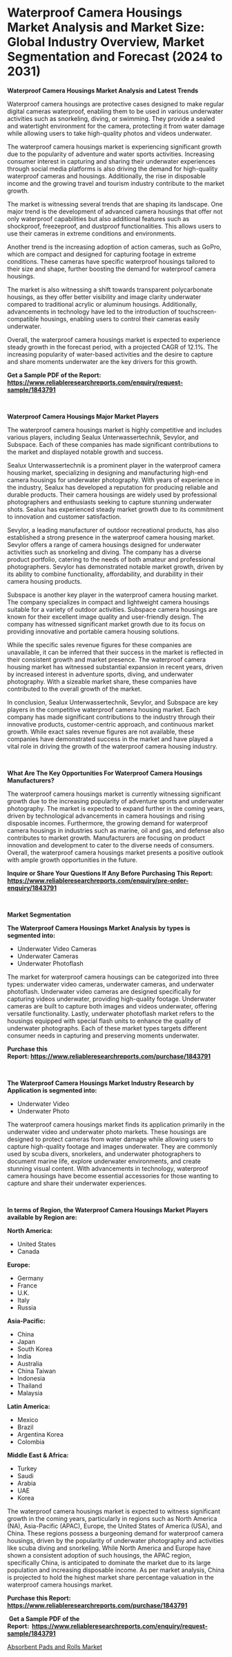 <p><h1>Waterproof Camera Housings Market Analysis and Market Size: Global Industry Overview, Market Segmentation and Forecast (2024 to 2031)</h1></p><p><strong>Waterproof Camera Housings Market Analysis and Latest Trends</strong></p>
<p><p>Waterproof camera housings are protective cases designed to make regular digital cameras waterproof, enabling them to be used in various underwater activities such as snorkeling, diving, or swimming. They provide a sealed and watertight environment for the camera, protecting it from water damage while allowing users to take high-quality photos and videos underwater.</p><p>The waterproof camera housings market is experiencing significant growth due to the popularity of adventure and water sports activities. Increasing consumer interest in capturing and sharing their underwater experiences through social media platforms is also driving the demand for high-quality waterproof cameras and housings. Additionally, the rise in disposable income and the growing travel and tourism industry contribute to the market growth.</p><p>The market is witnessing several trends that are shaping its landscape. One major trend is the development of advanced camera housings that offer not only waterproof capabilities but also additional features such as shockproof, freezeproof, and dustproof functionalities. This allows users to use their cameras in extreme conditions and environments.</p><p>Another trend is the increasing adoption of action cameras, such as GoPro, which are compact and designed for capturing footage in extreme conditions. These cameras have specific waterproof housings tailored to their size and shape, further boosting the demand for waterproof camera housings.</p><p>The market is also witnessing a shift towards transparent polycarbonate housings, as they offer better visibility and image clarity underwater compared to traditional acrylic or aluminum housings. Additionally, advancements in technology have led to the introduction of touchscreen-compatible housings, enabling users to control their cameras easily underwater.</p><p>Overall, the waterproof camera housings market is expected to experience steady growth in the forecast period, with a projected CAGR of 12.1%. The increasing popularity of water-based activities and the desire to capture and share moments underwater are the key drivers for this growth.</p></p>
<p><strong>Get a Sample PDF of the Report:&nbsp; <a href="https://www.reliableresearchreports.com/enquiry/request-sample/1843791">https://www.reliableresearchreports.com/enquiry/request-sample/1843791</a></strong></p>
<p>&nbsp;</p>
<p><strong>Waterproof Camera Housings Major Market Players</strong></p>
<p><p>The waterproof camera housings market is highly competitive and includes various players, including Sealux Unterwassertechnik, Sevylor, and Subspace. Each of these companies has made significant contributions to the market and displayed notable growth and success.</p><p>Sealux Unterwassertechnik is a prominent player in the waterproof camera housing market, specializing in designing and manufacturing high-end camera housings for underwater photography. With years of experience in the industry, Sealux has developed a reputation for producing reliable and durable products. Their camera housings are widely used by professional photographers and enthusiasts seeking to capture stunning underwater shots. Sealux has experienced steady market growth due to its commitment to innovation and customer satisfaction.</p><p>Sevylor, a leading manufacturer of outdoor recreational products, has also established a strong presence in the waterproof camera housing market. Sevylor offers a range of camera housings designed for underwater activities such as snorkeling and diving. The company has a diverse product portfolio, catering to the needs of both amateur and professional photographers. Sevylor has demonstrated notable market growth, driven by its ability to combine functionality, affordability, and durability in their camera housing products.</p><p>Subspace is another key player in the waterproof camera housing market. The company specializes in compact and lightweight camera housings suitable for a variety of outdoor activities. Subspace camera housings are known for their excellent image quality and user-friendly design. The company has witnessed significant market growth due to its focus on providing innovative and portable camera housing solutions.</p><p>While the specific sales revenue figures for these companies are unavailable, it can be inferred that their success in the market is reflected in their consistent growth and market presence. The waterproof camera housing market has witnessed substantial expansion in recent years, driven by increased interest in adventure sports, diving, and underwater photography. With a sizeable market share, these companies have contributed to the overall growth of the market.</p><p>In conclusion, Sealux Unterwassertechnik, Sevylor, and Subspace are key players in the competitive waterproof camera housing market. Each company has made significant contributions to the industry through their innovative products, customer-centric approach, and continuous market growth. While exact sales revenue figures are not available, these companies have demonstrated success in the market and have played a vital role in driving the growth of the waterproof camera housing industry.</p></p>
<p>&nbsp;</p>
<p><strong>What Are The Key Opportunities For Waterproof Camera Housings Manufacturers?</strong></p>
<p><p>The waterproof camera housings market is currently witnessing significant growth due to the increasing popularity of adventure sports and underwater photography. The market is expected to expand further in the coming years, driven by technological advancements in camera housings and rising disposable incomes. Furthermore, the growing demand for waterproof camera housings in industries such as marine, oil and gas, and defense also contributes to market growth. Manufacturers are focusing on product innovation and development to cater to the diverse needs of consumers. Overall, the waterproof camera housings market presents a positive outlook with ample growth opportunities in the future.</p></p>
<p><strong>Inquire or Share Your Questions If Any Before Purchasing This Report: <a href="https://www.reliableresearchreports.com/enquiry/pre-order-enquiry/1843791">https://www.reliableresearchreports.com/enquiry/pre-order-enquiry/1843791</a></strong></p>
<p>&nbsp;</p>
<p><strong>Market Segmentation</strong></p>
<p><strong>The Waterproof Camera Housings Market Analysis by types is segmented into:</strong></p>
<p><ul><li>Underwater Video Cameras</li><li>Underwater Cameras</li><li>Underwater Photoflash</li></ul></p>
<p><p>The market for waterproof camera housings can be categorized into three types: underwater video cameras, underwater cameras, and underwater photoflash. Underwater video cameras are designed specifically for capturing videos underwater, providing high-quality footage. Underwater cameras are built to capture both images and videos underwater, offering versatile functionality. Lastly, underwater photoflash market refers to the housings equipped with special flash units to enhance the quality of underwater photographs. Each of these market types targets different consumer needs in capturing and preserving moments underwater.</p></p>
<p><strong>Purchase this Report:&nbsp;<a href="https://www.reliableresearchreports.com/purchase/1843791">https://www.reliableresearchreports.com/purchase/1843791</a></strong></p>
<p>&nbsp;</p>
<p><strong>The Waterproof Camera Housings Market Industry Research by Application is segmented into:</strong></p>
<p><ul><li>Underwater Video</li><li>Underwater Photo</li></ul></p>
<p><p>The waterproof camera housings market finds its application primarily in the underwater video and underwater photo markets. These housings are designed to protect cameras from water damage while allowing users to capture high-quality footage and images underwater. They are commonly used by scuba divers, snorkelers, and underwater photographers to document marine life, explore underwater environments, and create stunning visual content. With advancements in technology, waterproof camera housings have become essential accessories for those wanting to capture and share their underwater experiences.</p></p>
<p>&nbsp;</p>
<p><strong>In terms of Region, the Waterproof Camera Housings Market Players available by Region are:</strong></p>
<p>
    <p> <strong> North America: </strong>
        <ul>
            <li>United States</li>
            <li>Canada</li>
        </ul>
        </p> 
    <p> <strong> Europe: </strong>
        <ul>
            <li>Germany</li>
            <li>France</li>
            <li>U.K.</li>
            <li>Italy</li>
            <li>Russia</li>
        </ul>
        </p> 
    <p> <strong> Asia-Pacific: </strong>
        <ul>
            <li>China</li>
            <li>Japan</li>
            <li>South Korea</li>
            <li>India</li>
            <li>Australia</li>
            <li>China Taiwan</li>
            <li>Indonesia</li>
            <li>Thailand</li>
            <li>Malaysia</li>
        </ul>
        </p> 
    <p> <strong> Latin America: </strong>
        <ul>
            <li>Mexico</li>
            <li>Brazil</li>
            <li>Argentina Korea</li>
            <li>Colombia</li>
        </ul>
        </p> 
    <p> <strong> Middle East & Africa: </strong>
        <ul>
            <li>Turkey</li>
            <li>Saudi</li>
            <li>Arabia</li>
            <li>UAE</li>
            <li>Korea</li>
        </ul>
    </p>
    </p>
<p><p>The waterproof camera housings market is expected to witness significant growth in the coming years, particularly in regions such as North America (NA), Asia-Pacific (APAC), Europe, the United States of America (USA), and China. These regions possess a burgeoning demand for waterproof camera housings, driven by the popularity of underwater photography and activities like scuba diving and snorkeling. While North America and Europe have shown a consistent adoption of such housings, the APAC region, specifically China, is anticipated to dominate the market due to its large population and increasing disposable income. As per market analysis, China is projected to hold the highest market share percentage valuation in the waterproof camera housings market.</p></p>
<p><strong>Purchase this Report: <a href="https://www.reliableresearchreports.com/purchase/1843791">https://www.reliableresearchreports.com/purchase/1843791</a></strong></p>
<p>&nbsp;<strong>Get a Sample PDF of the Report:&nbsp;&nbsp;<a href="https://www.reliableresearchreports.com/enquiry/request-sample/1843791">https://www.reliableresearchreports.com/enquiry/request-sample/1843791</a></strong></p>
<p><strong></strong></p>
<p><p><a href="https://github.com/RichRobinson5/Market-Research-Report-List-2/blob/main/absorbent-pads-and-rolls-market.md">Absorbent Pads and Rolls Market</a></p></p>